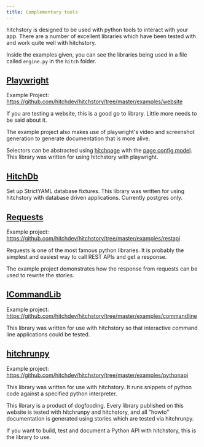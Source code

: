 ```yaml
---
title: Complementary tools
---
```


hitchstory is designed to be used with python tools
to interact with your app. There are a number of excellent
libraries which have been tested with and work quite well
with hitchstory.

Inside the examples given, you can see the libraries being
used in a file called `engine.py` in the `hitch` folder.


## [Playwright](https://playwright.dev/python/docs/intro)

Example Project: https://github.com/hitchdev/hitchstory/tree/master/examples/website

If you are testing a website, this is a good go to library.
Little more needs to be said about it.

The example project also makes use of playwright's video and
screenshot generation to generate documentation that is more alive.

Selectors can be abstracted using [hitchpage](/hitchpage) with the
[page config model](/hitchpage/approach/page-config-model). This
library was written for using hitchstory with playwright.


## [HitchDb](/hitchdb)

Set up StrictYAML database fixtures. This library was written for using
hitchstory with database driven applications. Currently postgres only.

## [Requests](https://requests.readthedocs.io/en/latest/)

Example project: https://github.com/hitchdev/hitchstory/tree/master/examples/restapi

Requests is one of the most famous python libraries. It is probably the simplest
and easiest way to call REST APIs and get a response.

The example project demonstrates how the response from requests
can be used to rewrite the stories.


## [ICommandLib](https://hitchdev.com/icommandlib)

Example project: https://github.com/hitchdev/hitchstory/tree/master/examples/commandline

This library was written for use with hitchstory so that interactive
command line applications could be tested.


## [hitchrunpy](https://hitchdev.com/hitchrunpy)

Example project: https://github.com/hitchdev/hitchstory/tree/master/examples/pythonapi

This library was written for use with hitchstory. It runs snippets
of python code against a specified python interpreter.

This library is a product of dogfooding. Every library published
on this website is tested with hitchrunpy and hitchstory, and all
"howto" documentation is generated using stories which are tested via
hitchrunpy.

If you want to build, test and document a Python API with hitchstory,
this is the library to use.

